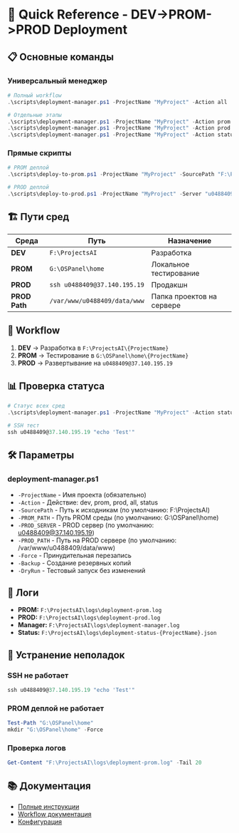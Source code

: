 # 🚀 Quick Reference - DEV->PROM->PROD Deployment

## 📋 Основные команды

### Универсальный менеджер
```powershell
# Полный workflow
.\scripts\deployment-manager.ps1 -ProjectName "MyProject" -Action all

# Отдельные этапы
.\scripts\deployment-manager.ps1 -ProjectName "MyProject" -Action prom
.\scripts\deployment-manager.ps1 -ProjectName "MyProject" -Action prod
.\scripts\deployment-manager.ps1 -ProjectName "MyProject" -Action status
```

### Прямые скрипты
```powershell
# PROM деплой
.\scripts\deploy-to-prom.ps1 -ProjectName "MyProject" -SourcePath "F:\ProjectsAI\MyProject"

# PROD деплой
.\scripts\deploy-to-prod.ps1 -ProjectName "MyProject" -Server "u0488409@37.140.195.19"
```

## 🏗️ Пути сред

| Среда | Путь | Назначение |
|-------|------|------------|
| **DEV** | `F:\ProjectsAI` | Разработка |
| **PROM** | `G:\OSPanel\home` | Локальное тестирование |
| **PROD** | `ssh u0488409@37.140.195.19` | Продакшн |
| **PROD Path** | `/var/www/u0488409/data/www` | Папка проектов на сервере |

## 🔧 Workflow

1. **DEV** → Разработка в `F:\ProjectsAI\{ProjectName}`
2. **PROM** → Тестирование в `G:\OSPanel\home\{ProjectName}`
3. **PROD** → Развертывание на `u0488409@37.140.195.19`

## 📊 Проверка статуса

```powershell
# Статус всех сред
.\scripts\deployment-manager.ps1 -ProjectName "MyProject" -Action status

# SSH тест
ssh u0488409@37.140.195.19 "echo 'Test'"
```

## 🛠️ Параметры

### deployment-manager.ps1
- `-ProjectName` - Имя проекта (обязательно)
- `-Action` - Действие: dev, prom, prod, all, status
- `-SourcePath` - Путь к исходникам (по умолчанию: F:\ProjectsAI)
- `-PROM_PATH` - Путь PROM среды (по умолчанию: G:\OSPanel\home)
- `-PROD_SERVER` - PROD сервер (по умолчанию: u0488409@37.140.195.19)
- `-PROD_PATH` - Путь на PROD сервере (по умолчанию: /var/www/u0488409/data/www)
- `-Force` - Принудительная перезапись
- `-Backup` - Создание резервных копий
- `-DryRun` - Тестовый запуск без изменений

## 📁 Логи

- **PROM:** `F:\ProjectsAI\logs\deployment-prom.log`
- **PROD:** `F:\ProjectsAI\logs\deployment-prod.log`
- **Manager:** `F:\ProjectsAI\logs\deployment-manager.log`
- **Status:** `F:\ProjectsAI\logs\deployment-status-{ProjectName}.json`

## 🚨 Устранение неполадок

### SSH не работает
```powershell
ssh u0488409@37.140.195.19 "echo 'Test'"
```

### PROM деплой не работает
```powershell
Test-Path "G:\OSPanel\home"
mkdir "G:\OSPanel\home" -Force
```

### Проверка логов
```powershell
Get-Content "F:\ProjectsAI\logs\deployment-prom.log" -Tail 20
```

## 📚 Документация

- [Полные инструкции](Deployment-Instructions.md)
- [Workflow документация](DEV-PROM-PROD-Workflow.md)
- [Конфигурация](deployment-config.json)
